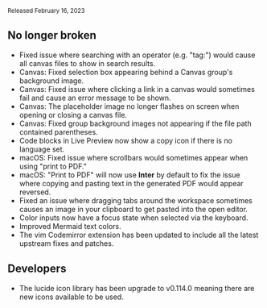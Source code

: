 <small>Released February 16, 2023</small>

## No longer broken

- Fixed issue where searching with an operator (e.g. "tag:") would cause all canvas files to show in search results.
- Canvas: Fixed selection box appearing behind a Canvas group's background image.
- Canvas: Fixed issue where clicking a link in a canvas would sometimes fail and cause an error message to be shown.
- Canvas: The placeholder image no longer flashes on screen when opening or closing a canvas file.
- Canvas: Fixed group background images not appearing if the file path contained parentheses.
- Code blocks in Live Preview now show a copy icon if there is no language set.
- macOS: Fixed issue where scrollbars would sometimes appear when using "print to PDF."
- macOS: "Print to PDF" will now use **Inter** by default to fix the issue where copying and pasting text in the generated PDF would appear reversed.
- Fixed an issue where dragging tabs around the workspace sometimes causes an image in your clipboard to get pasted into the open editor.
- Color inputs now have a focus state when selected via the keyboard.
- Improved Mermaid text colors.
- The vim Codemirror extension has been updated to include all the latest upstream fixes and patches.

## Developers

- The lucide icon library has been upgrade to v0.114.0 meaning there are new icons available to be used.
